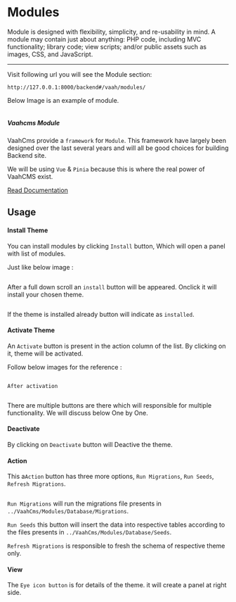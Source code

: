 # Modules

Module is designed with flexibility, simplicity, and re-usability in mind. A module may contain just about anything: PHP code, including MVC functionality; library code; view scripts; and/or public assets such as images, CSS, and JavaScript.

------
Visit following url you will see the Module section:
```
http://127.0.0.1:8000/backend#/vaah/modules/
```
Below Image is an example of module.

<img :src="$withBase('/images/2.x-modules-1.png')">


##### Vaahcms Module

VaahCms provide a `framework` for `Module`. This framework have largely been designed over the last several years and will all be good choices for building Backend site.

We will be using `Vue` & `Pinia` because this is where the real power of VaahCMS exist.

[Read Documentation](/vaahcms-2/backend/generate-module.md)

## Usage

#### Install Theme

You can install modules by clicking `Install` button, Which will open a panel with list of modules.

Just like below image :

<img :src="$withBase('/images/2.x-modules-2.png')">

After a full down scroll an `install` button will be appeared. Onclick it will install your chosen theme.

<img :src="$withBase('/images/2.x-modules-3.png')">

If the theme is installed already button will indicate as `installed`.

#### Activate Theme

An `Activate` button is present in the action column of the list. By clicking on it, theme will be activated.

Follow below images for the reference :

<img :src="$withBase('/images/2.x-modules-4.png')">

`After activation`

<img :src="$withBase('/images/2.x-modules-5.png')">

There are multiple buttons are there which will responsible for multiple functionality.
We will discuss below One by One.

#### Deactivate

By clicking on `Deactivate` button will Deactive the theme.

#### Action

This a`Action` button has three more options, `Run Migrations`, `Run Seeds`, `Refresh Migrations`.

<img :src="$withBase('/images/2.x-modules-7.png')">

`Run Migrations` will run the migrations file presents in `../VaahCms/Modules/Database/Migrations`.

`Run Seeds` this button will insert the data into respective tables according to the files presents in `../VaahCms/Modules/Database/Seeds`.

`Refresh Migrations` is responsible to fresh the schema of respective theme only.

#### View

The `Eye icon button` is for details of the theme. it will create a panel at right side.

<img :src="$withBase('/images/2.x-modules-8.png')">

